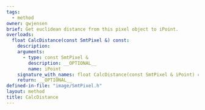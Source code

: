 ```yaml
---
tags:
  - method
owner: gwjensen
brief: Get euclidean distance from this pixel object to iPoint.
overloads:
  float CalcDistance(const SmtPixel &) const:
    description:
    arguments:
      - type: const SmtPixel &
        description: __OPTIONAL__
        name: iPoint
    signature_with_names: float CalcDistance(const SmtPixel & iPoint) const
    return: __OPTIONAL__
defined-in-file: "image/SmtPixel.h"
layout: method
title: CalcDistance
---
```

